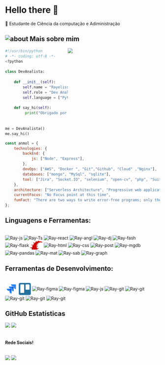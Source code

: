    
# Hello there 👋




🌱 Estudante de Ciência da computação  e Adiministração

## <img width="45" alt="about" src="https://raw.github.com/elizarov/elizarov/master/about.png"> Mais sobre mim

<img align="right" width="300" src="https://camo.githubusercontent.com/c1dcb74cc1c1835b1d716f5051499a2814c683c806b15f04b0eba492863703e9/68747470733a2f2f63646e2e6472696262626c652e636f6d2f75736572732f3733303730332f73637265656e73686f74732f363538313234332f6176656e746f2e676966" />

```python
#!/usr/bin/python
# -*- coding: utf-8 -*-
<?python

class DevAnalista:

    def __init__(self):
        self.name = "Rayelisson Lima"
        self.role = "Dev Analista de Dados"
        self.language = ["Python", "Ruby","Go"]

    def say_hi(self):
         print("Obrigado por passar por aqui.")


me = DevAnalista()
me.say_hi()
```
```javascript
const anmol = {
    technologies: {
        backEnd: {
            js: ["Node", "Express"],
        },
        devOps: ["AWS", "Docker ", "Git","Github", "Cloud" ,"Nginx"],
        databases: ["mongo", "MySql", "sqlite"],
        tool: ["Jira", "Socket.IO", "selenium", "open-cv", "php", "SuiteApp"]
    },
    architecture: ["Serverless Architecture", "Progressive web applications", "Single page applications"],
    currentFocus: "No Focus point at this time",
    funFact: "There are two ways to write error-free programs; only the third one works"
};
```


## **Linguagens e Ferramentas:**  
 <div style="display: inline-block"><br>
     <img align="center" alt="Ray-js" height="30"  width="40"  src="https://cdn.jsdelivr.net/gh/devicons/devicon/icons/javascript/javascript-original.svg">
     <img align="center" alt="Ray-Ts" height="30"  width="40"  src="https://cdn.jsdelivr.net/gh/devicons/devicon/icons/typescript/typescript-original.svg">
     <img  align="center" alt="Ray-react" height="30"  width="40" src="https://cdn.jsdelivr.net/gh/devicons/devicon/icons/react/react-original.svg">
    <img align="center" alt="Ray-angl" height="30"  width="40"  src="https://cdn.jsdelivr.net/gh/devicons/devicon/icons/angularjs/angularjs-original.svg" />
    <img align="center" alt="Ray-dj" height="30"  width="40" src="https://cdn.jsdelivr.net/gh/devicons/devicon/icons/django/django-plain.svg" />
    <img align="center" alt="Ray-fash" height="30"  width="40" src="https://cdn.jsdelivr.net/gh/devicons/devicon/icons/fastapi/fastapi-original.svg" />
    <img align="center" alt="Ray-flask" height="30"  width="40" src="https://cdn.jsdelivr.net/gh/devicons/devicon/icons/flask/flask-original.svg" />
    <img align="center" alt="Ray-rails" height="30"  width="40" src="https://github.com/devicons/devicon/blob/master/icons/rails/rails-plain.svg?short_path=a1ca509" />
    <img align="center" alt="Ray-html" height="30"  width="40"  src="https://cdn.jsdelivr.net/gh/devicons/devicon/icons/html5/html5-original.svg">
     <img align="center" alt="Ray-css" height="30"  width="40"  src="https://cdn.jsdelivr.net/gh/devicons/devicon/icons/css3/css3-original.svg">
     <img align="center" alt="Ray-post" height="40"  width="40" src="https://cdn.jsdelivr.net/gh/devicons/devicon/icons/postgresql/postgresql-original.svg" />
     <img align="center" alt="Ray-mgdb" height="40"  width="40" src="https://cdn.jsdelivr.net/gh/devicons/devicon/icons/mongodb/mongodb-original.svg" />
     <img align="center" alt="Ray-pandas" height="40"  width="40" src="https://cdn.jsdelivr.net/gh/devicons/devicon/icons/pandas/pandas-original.svg" />
      <img align="center" alt="Ray-mat" height="40"  width="40"  src="https://github.com/Rayelisson/meuperfil2/blob/main/matplotlib-logo-7.png" />
     <img align="center" alt="Ray-sab" height="40"  width="40" src="https://ebaconline.com.br/images/tild3333-3964-4135-b535-363232366236__92159303-30d41100-ed.png"/>
     <img align="center" alt="Ray-graph" height="40"  width="40"  src="https://cdn.jsdelivr.net/gh/devicons/devicon/icons/graphql/graphql-plain.svg" />
     
     
  
 
    
   
   
   ## **Ferramentas de Desenvolvimento:**  
   <div style="display: inline-block"><br/>
   <img align="center" alt="Ray-sab" height="40"  width="40" src="https://github.com/devicons/devicon/blob/master/icons/jira/jira-original.svg"/>
   
   <img align="center" alt="Ray-trello" height="40"  width="40" src="https://github.com/devicons/devicon/blob/master/icons/trello/trello-plain.svg"/>
   <img align="center" alt="Ray-figma" height="30"  width="40" src="https://cdn.jsdelivr.net/gh/devicons/devicon/icons/figma/figma-original.svg" />
   <img align="center" alt="Ray-figma" height="35"  width="42" src="https://github.com/Rayelisson/meuperfil2/blob/main/postman-icon.png" />
     
   <img align="center" alt="Ray-js" height="40"  width="41" src="https://img.icons8.com/color/48/000000/tableau-software.png"/>
   
   <img align="center" alt="Ray-git" height="38"  width="30" src="https://github.com/Rayelisson/meuperfil2/blob/main/powerbi.png"/>
   
   <img align="center" alt="Ray-git" height="40"  width="40" src="https://github.com/Rayelisson/meuperfil2/blob/main/look%20studio.png"/>
   
   <img align="center" alt="Ray-git" height="40"  width="45" src="https://cdn.jsdelivr.net/gh/devicons/devicon/icons/jupyter/jupyter-original-wordmark.svg" />
   
   
   <img align="center" alt="Ray-git" height="40" width="40"  src="https://cdn.jsdelivr.net/gh/devicons/devicon/icons/vscode/vscode-original.svg" />
 
  
   <img align="center" alt="Ray-git" height="40"  width="45" src="https://cdn.jsdelivr.net/gh/devicons/devicon/icons/pycharm/pycharm-original.svg" />
   
   
   
          
        

   
   <!--
   
   ## **DevOps:** 
   <div style="display: inline-block">
   <img align="center" alt="Ray-git" height="30"  width="40"  src="https://cdn.jsdelivr.net/gh/devicons/devicon/icons/git/git-original.svg"/>
   <img align="center" alt="Ray-git" height="35"  width="45" src="https://cdn.jsdelivr.net/gh/devicons/devicon/icons/github/github-original.svg" />
   <img align="center" alt="Ray-docker" height="80"  width="60" src="https://cdn.jsdelivr.net/gh/devicons/devicon/icons/docker/docker-original.svg" /> 
   <img align="center" alt="Ray-sab" height="40"  width="40" src="https://img.icons8.com/color/48/000000/amazon-web-services.png"/>
   <img align="center" alt="Ray-git" height="45"  width="45" src="https://cdn.jsdelivr.net/gh/devicons/devicon/icons/googlecloud/googlecloud-original.svg" />
  -->



## **GitHub Estatísticas**
    
 <img height="165em" src="https://github-readme-stats.vercel.app/api/top-langs/?username=Rayelisson&theme=dark&layout=compact" />
 <img height="165em" src="https://github-readme-stats.vercel.app/api?username=Rayelisson&theme=dark&show_icons=true" />
 
 <br>
 <br/>

#### Rede Sociais!

<div  style="display: inline-block"> 
 
 <a href="https://www.linkedin.com/in/rayelisson-cec%C3%ADlio-74085162/" target="_blank"><img src="https://img.shields.io/badge/LinkedIn-0077B5?style=for-the-badge&logo=linkedin&logoColor=white" target="_blank"></a>
      <a href="https://www.kaggle.com/rayelissonlima" target="_blank"><img src="https://img.shields.io/badge/Kaggle-20BEFF?style=for-the-badge&logo=Kaggle&logoColor=white" target="_blank"></a>
</div>
 
 

<!--
[twitter]: https://twitter.com/Rayelissom
[youtube]: https://www.youtube.com/user/SEUYOUTUBE/
[instagram]: https://www.instagram.com/rayelisson/?theme=dark
[linkedin]: https://www.linkedin.com/in/rayelisson-cec%C3%ADlio-74085162/
<br>

#### Rede Sociais!


🐦 [twitter][twitter] **|** 
📷 [instagram][instagram] **|** 
👔 [linkedin][linkedin]
-->
